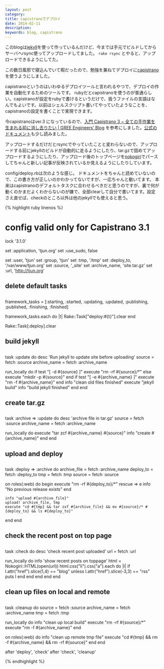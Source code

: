 ```yaml
---
layout: post
category:
title: capistranoでデプロイ
date: 2014-02-11
description:
keywords: blog, capistrano
---
```


このblogは[jekyll](https://github.com/jekyll/jekyll)を使って作っているんだけど、今までは手元でビルドしてからサーバへrsync使ってアップロードしてました。
`rake rsync` とやると、アップロードできるようにしてた。

この数日風邪で寝込んでいて暇だったので、勉強を兼ねてデプロイに[capistrano](https://github.com/capistrano/capistrano)を使うようにしました。

capistranoというのはいわゆるデプロイツールと言われるやつで、デプロイの作業を自動化するためのツールです。
rubyだとcapistranoを使うのが普通らしい。capistranoが設定をrubyで書けるというだけで、扱うファイルの言語はなんでもよいです。以前はシェルスクリプト書いてやっていたようなことを、capistranoの設定を書くことで実現できます。

今capistranoはver.3 になっているので、[入門 Capistrano 3 ~ 全ての手作業を生まれる前に消し去りたい | GREE Engineers' Blog](http://labs.gree.jp/blog/2013/12/10084/) を参考にしました。[公式のドキュメント](http://capistranorb.com/)も少し読みました。

アップロードするだけだとrsyncでやっていたことと変わらないので、アップロードする前にjekyllのビルドが自動的に走るようにしたり、tar.gzで固めてアップロードするようにしたり、アップロード後のトップページを[nokogiri](https://github.com/sparklemotion/nokogiri)でパースしてちゃんと新しい記事が反映されているか見えるようにしたりしています。

config/deploy.rbは次のような感じ。
ドキュメントをちゃんと読めていないので、この書き方が正しいのかわかってないですが、一応ちゃんと動いてます。
本来はcapistranoのデフォルトタスクに合わせるべきだと思うのですが、裏で何が動くのかまだよくわからないのが嫌で、全部clearして自分で書いてます。設定さえ直せば、checkのところ以外は他のjekyllでも使えると思う。

{% highlight ruby linenos %}
# config valid only for Capistrano 3.1
lock '3.1.0'

set :application,       'tjun.org'
set :use_sudo,          false

set :user,      'tjun'
set :group,     'tjun'
set :tmp,       '/tmp'
set :deploy_to, '/var/www/tjun.org'
set :source,    '_site'
set :archive_name, 'site.tar.gz'
set :url,       'http://tjun.org'

##
## delete default tasks
##
framework_tasks = [:starting, :started, :updating, :updated, :publishing, :published, :finishing, :finished]

framework_tasks.each do |t|
    Rake::Task["deploy:#{t}"].clear
end

Rake::Task[:deploy].clear


##
## build jekyll
##
task :update do
  desc 'Run jekyll to update site before uploading'
  source = fetch :source
  archive_name = fetch :archive_name

  run_locally do
    if test "[ -d #{source} ]"
      execute "rm -rf #{source}/*"
    else
      execute "mkdir -p #{source}"
    end
    if test "[ -e #{archive_name} ]"
      execute "rm -f #{archive_name}"
    end
    info "clean old files finished"
    execute "jekyll build"
    info "build jekyll finished"
  end
end

##
## create tar.gz
##
task :archive => :update do
  desc 'archive file in tar.gz'
  source = fetch :source
  archive_name = fetch :archive_name

  run_locally do
    execute "tar zcf #{archive_name} #{source}"
    info "create #{archive_name}"
  end
end

##
## upload and deploy
##
task :deploy => :archive do
  archive_file = fetch :archive_name
  deploy_to = fetch :deploy_to
  tmp = fetch :tmp
  source = fetch :source

  on roles(:web) do
    begin
      execute "rm -rf #{deploy_to}/*"
    rescue => e
      info "No previous release exists"
    end

    info "upload #{archive_file}"
    upload! archive_file, tmp
    execute "cd #{tmp} && tar zxf #{archive_file} && mv #{source}/* #{deploy_to} && ls #{deploy_to}"
  end
end

##
## check the recent post on top page
##
task :check do
  desc 'check recent post uploaded'
  url = fetch :url

  run_locally do
    info 'show recent posts on toppage'
    html = Nokogiri::HTML(open(url))
    html.css("li").css("a").each do |l|
      if l.attr("href").slice(1,4) == "blog"
        unless l.attr("href").slice(-3,3) == "rss"
          puts l
        end
      end
    end
  end
end

##
## clean up files on local and remote
##
task :cleanup do
  source = fetch :source
  archive_name = fetch :archive_name
  tmp = fetch :tmp

  run_locally do
    info "clean up local build"
    execute "rm -rf #{source}/*"
    execute "rm -f #{archive_name}"
  end

  on roles(:web) do
    info "clean up remote tmp file"
    execute "cd #{tmp} && rm -f #{archive_name} && rm -rf #{source}"
  end
end

after 'deploy', 'check'
after 'check', 'cleanup'

{% endhighlight %}
